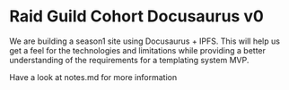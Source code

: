 # Raid Guild Cohort Docusaurus v0

We are building a season1 site using Docusaurus + IPFS. This will help us get a feel for the technologies and limitations while providing a better understanding of the requirements for a templating system MVP.

Have a look at notes.md for more information